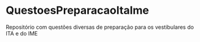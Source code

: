 # QuestoesPreparacaoItaIme
Repositório com questões diversas de preparação para os vestibulares do ITA e do IME
